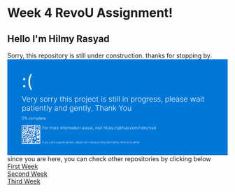 # Week 4 RevoU Assignment! 

## Hello I'm Hilmy Rasyad
Sorry, this repository is still under construction. thanks for stopping by.
<img align='center' src='https://github.com/hlmyrsyd/thereadmestuff/blob/main/0%25.svg' width="900" >
since you are here, you can check other repositories by clicking below<br>
[First Week](https://hlmyrsyd.netlify.app/)<br>
[Second Week](https://hlmyrsyd1.netlify.app/)<br>
[Third Week](https://hlmyrsyd2.netlify.app/)